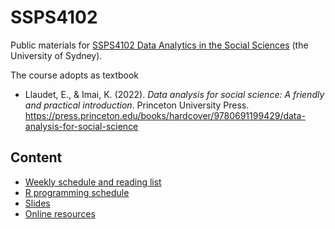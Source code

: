 # SSPS4102

Public materials for [SSPS4102 Data Analytics in the Social Sciences](https://www.sydney.edu.au/units/SSPS4102) (the University of Sydney).

The course adopts as textbook

* Llaudet, E., & Imai, K. (2022). *Data analysis for social science: A friendly and practical introduction*. Princeton University Press. https://press.princeton.edu/books/hardcover/9780691199429/data-analysis-for-social-science

## Content

* [Weekly schedule and reading list](weekly-schedule.html)
* [R programming schedule](r-programming-schedule.html)
* [Slides](slide/README.md)
* [Online resources](online-resources.html)
